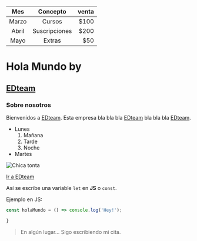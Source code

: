 |  Mes  |   Concepto    | venta |
| :---: | :-----------: | ----: |
| Marzo |    Cursos     | \$100 |
| Abril | Suscripciones | \$200 |
| Mayo  |    Extras     |  \$50 |

# Hola Mundo by

## [EDteam]

### Sobre nosotros

Bienvenidos a [EDteam]. Esta empresa bla bla bla [EDteam] bla bla bla [EDteam].

- Lunes
  1. Mañana
  2. Tarde
  3. Noche
- Martes

![Chica tonta](https://eslamoda.com/wp-content/uploads/sites/2/2014/09/chica-bonita.png)

[Ir a EDteam](https://ed.team)

[edteam]: https://ed.team

Así se escribe una variable `let` en **JS** o `const`.

Ejemplo en JS:

```javascript
const holaMundo = () => console.log('Hey!');

}
```

> En algún lugar...
> Sigo escribiendo mi cita.
